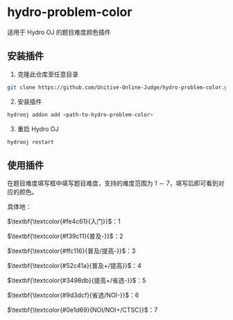 # hydro-problem-color

适用于 Hydro OJ 的题目难度颜色插件

## 安装插件

1. 克隆此仓库至任意目录

```bash
git clone https://github.com/Unitive-Online-Judge/hydro-problem-color.git
```

2. 安装插件

```bash
hydrooj addon add <path-to-hydro-problem-color>
```

3. 重启 Hydro OJ

```bash
hydrooj restart
```

## 使用插件

在题目难度填写框中填写题目难度，支持的难度范围为 $1 \sim 7$，填写后即可看到对应的颜色。

具体地：

$\textbf{\textcolor{#fe4c61}{入门}}$：$1$

$\textbf{\textcolor{#f39c11}{普及-}}$：$2$

$\textbf{\textcolor{#ffc116}{普及/提高-}}$：$3$

$\textbf{\textcolor{#52c41a}{普及+/提高}}$：$4$

$\textbf{\textcolor{#3498db}{提高+/省选-}}$：$5$

$\textbf{\textcolor{#9d3dcf}{省选/NOI-}}$：$6$

$\textbf{\textcolor{#0e1d69}{NOI/NOI+/CTSC}}$：$7$
